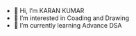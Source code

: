 - 👋 Hi, I’m KARAN KUMAR
- 👀 I’m interested in Coading and Drawing
- 🌱 I’m currently learning Advance DSA


<!---
karan4090/karan4090 is a ✨ special ✨ repository because its `README.md` (this file) appears on your GitHub profile.
You can click the Preview link to take a look at your changes.
--->
